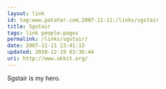 ```yaml
---
layout: link
id: tag:www.patater.com,2007-11-11:/links/sgstair
title: Sgstair
tags: link people-pages
permalink: /links/sgstair/
date: 2007-11-11 23:41:13
updated: 2010-12-19 03:36:44
uri: http://www.akkit.org/
---
```

Sgstair is my hero.
